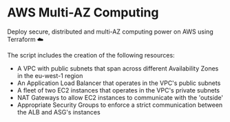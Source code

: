 # AWS Multi-AZ Computing

Deploy secure, distributed and multi-AZ computing power on AWS using Terraform :cloud:

The script includes the creation of the following resources:
- A VPC with public subnets that span across different Availability Zones in the eu-west-1 region
- An Application Load Balancer that operates in the VPC's public subnets
- A fleet of two EC2 instances that operates in the VPC's private subnets
- NAT Gateways to allow EC2 instances to communicate with the 'outside'
- Appropriate Security Groups to enforce a strict communication between the ALB and ASG's instances
